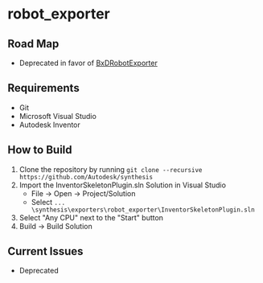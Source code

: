 # robot_exporter

## Road Map
* Deprecated in favor of [BxDRobotExporter](https://github.com/Autodesk/synthesis/tree/836-exporter-readme/exporters/BxDRobotExporter)

## Requirements
* Git
* Microsoft Visual Studio
* Autodesk Inventor

## How to Build
1) Clone the repository by running `git clone --recursive https://github.com/Autodesk/synthesis`
2) Import the InventorSkeletonPlugin.sln Solution in Visual Studio
   - File -> Open -> Project/Solution
   - Select `... \synthesis\exporters\robot_exporter\InventorSkeletonPlugin.sln`
3) Select "Any CPU" next to the "Start" button
4) Build -> Build Solution

## Current Issues
* Deprecated
